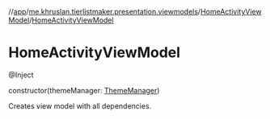 //[app](../../../index.md)/[me.khruslan.tierlistmaker.presentation.viewmodels](../index.md)/[HomeActivityViewModel](index.md)/[HomeActivityViewModel](-home-activity-view-model.md)

# HomeActivityViewModel

@Inject

constructor(themeManager: [ThemeManager](../../me.khruslan.tierlistmaker.presentation.utils.theme/-theme-manager/index.md))

Creates view model with all dependencies.
